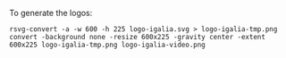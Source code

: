 To generate the logos:

    rsvg-convert -a -w 600 -h 225 logo-igalia.svg > logo-igalia-tmp.png
    convert -background none -resize 600x225 -gravity center -extent 600x225 logo-igalia-tmp.png logo-igalia-video.png
